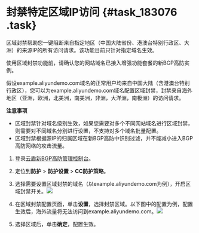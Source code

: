 # 封禁特定区域IP访问 {#task_183076 .task}

区域封禁帮助您一键阻断来自指定地区（中国大陆省份、港澳台特别行政区、大洲）的来源IP的所有访问请求。该功能目前只针对指定域名生效。

使用区域封禁功能前，请确认您的网站域名已接入增强功能套餐的新BGP高防实例。

假设example.aliyundemo.com域名的正常用户均来自中国大陆（含港澳台特别行政区），您可以为example.aliyundemo.com域名配置区域封禁，封禁来自海外地区（亚洲，欧洲，北美洲，南美洲，非洲，大洋洲，南极洲）的访问请求。

**注意事项** 

-   区域封禁针对域名级别生效，如果您需要对多个不同网站域名进行区域封禁，则需要对不同域名分别进行设置，不支持对多个域名批量配置。
-   区域封禁根据源IP的归属区域在新BGP高防中识别过滤，并不能减小进入BGP高防网络的攻击流量。

1.  登录[云盾新BGP高防管理控制台](https://yundun.console.aliyun.com/?p=ddoscoo&__consolePageCode=ddoscoo)。
2.  定位到**防护** \> **防护设置** \> **CC防护策略**。
3.  选择需要设置区域封禁的域名（以example.aliyundemo.com为例），开启区域封禁开关。![](http://static-aliyun-doc.oss-cn-hangzhou.aliyuncs.com/assets/img/156896/156091141544273_zh-CN.png)


4.  在区域封禁配置页面，单击**设置**，选择封禁区域。以下图中的配置为例，配置生效后，海外流量将无法访问到example.aliyundemo.com。![](http://static-aliyun-doc.oss-cn-hangzhou.aliyuncs.com/assets/img/156896/156091141544274_zh-CN.png)


5.  选择区域后，单击**确定**，配置生效。

